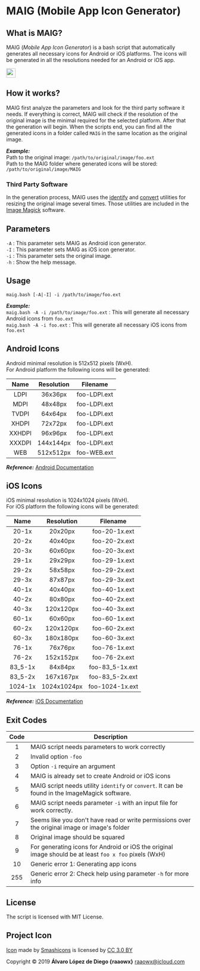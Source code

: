 # MAIG (Mobile App Icon Generator)

## What is MAIG?
MAIG (_Mobile App Icon Generator_) is a bash script that automatically generates all necessary icons for Android or iOS platforms. The icons will be generated in all the resolutions needed for an Android or iOS app.

<img src="./maig.png" width="25">

## How it works?
MAIG first analyze the parameters and look for the third party software it needs. If everything is correct, MAIG will check if the resolution of the original image is the minimal required for the selected platform. After that the generation will begin. When the scripts end, you can find all the generated icons in a folder called `MAIG` in the same location as the original image.

**_Example:_**  
Path to the original image: `/path/to/original/image/foo.ext`  
Path to the MAIG folder where generated icons will be stored: `/path/to/original/image/MAIG`

### Third Party Software
In the generation process, MAIG uses the [identify](https://www.imagemagick.org/script/identify.php) and [convert](https://imagemagick.org/script/convert.php) utilities for resizing the original image several times. Those utilities are included in the [Image Magick](https://imagemagick.org) software.

## Parameters
`-A` : This parameter sets MAIG as Android icon generator.  
`-I` : This parameter sets MAIG as iOS icon generator.  
`-i` : This parameter sets the original image.  
`-h` : Show the help message.

## Usage
`maig.bash [-A|-I] -i /path/to/image/foo.ext`

**_Example:_**  
`maig.bash -A -i /path/to/image/foo.ext` : This will generate all necessary Android icons from `foo.ext`  
`maig.bash -A -i foo.ext` : This will generate all necessary iOS icons from `foo.ext`  

## Android Icons
Android minimal resolution is 512x512 pixels (WxH).  
For Android platform the following icons will be generated:  

Name|Resolution|Filename
:---:|:---:|:---:
LDPI|36x36px|foo-LDPI.ext
MDPI|48x48px|foo-LDPI.ext
TVDPI|64x64px|foo-LDPI.ext
XHDPI|72x72px|foo-LDPI.ext
XXHDPI|96x96px|foo-LDPI.ext
XXXDPI|144x144px|foo-LDPI.ext
WEB|512x512px|foo-WEB.ext

**_Reference:_** [Android Documentation](https://material.io/design/iconography/)

## iOS Icons
iOS minimal resolution is 1024x1024 pixels (WxH).  
For iOS platform the following icons will be generated:  

Name|Resolution|Filename
:---:|:---:|:---:
20-1x|20x20px|foo-20-1x.ext
20-2x|40x40px|foo-20-2x.ext
20-3x|60x60px|foo-20-3x.ext
29-1x|29x29px|foo-29-1x.ext
29-2x|58x58px|foo-29-2x.ext
29-3x|87x87px|foo-29-3x.ext
40-1x|40x40px|foo-40-1x.ext
40-2x|80x80px|foo-40-2x.ext
40-3x|120x120px|foo-40-3x.ext
60-1x|60x60px|foo-60-1x.ext
60-2x|120x120px|foo-60-2x.ext
60-3x|180x180px|foo-60-3x.ext
76-1x|76x76px|foo-76-1x.ext
76-2x|152x152px|foo-76-2x.ext
83_5-1x|84x84px|foo-83_5-1x.ext
83_5-2x|167x167px|foo-83_5-2x.ext
1024-1x|1024x1024px|foo-1024-1x.ext

**_Reference:_** [iOS Documentation](https://developer.apple.com/design/human-interface-guidelines/ios/icons-and-images/app-icon/)

## Exit Codes

Code|Description|
:---:|---
1|MAIG script needs parameters to work correctly
2|Invalid option `-foo`
3|Option `-i` require an argument
4|MAIG is already set to create Android or iOS icons
5|MAIG script needs utility `identify` or `convert`. It can be found in the ImageMagick software.
6|MAIG script needs parameter `-i` with an input file for work correctly.
7|Seems like you don't have read or write permissions over the original image or image's folder
8|Original image should be squared
9|For generating icons for Android or iOS the original image should be at least `foo x foo` pixels (WxH)
10|Generic error 1: Generating app icons
255|Generic error 2: Check help using parameter `-h` for more info



## License
The script is licensed with MIT License.

## Project Icon
[Icon](https://www.flaticon.com/free-icon/layers_149243) made by [Smashicons](https://www.flaticon.com/authors/smashicons) is licensed by [CC 3.0 BY](http://creativecommons.org/licenses/by/3.0/)

Copyright © 2019 **Álvaro López de Diego {raaowx}** <raaowx@icloud.com>
